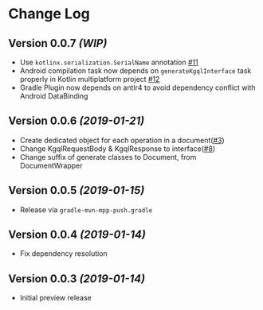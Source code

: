Change Log
===

Version 0.0.7 *(WIP)*
---

* Use `kotlinx.serialization.SerialName` annotation [#11](https://github.com/yshrsmz/kgql/issues/11)
* Android compilation task now depends on `generateKgqlInterface` task properly in Kotlin multiplatform project [#12](https://github.com/yshrsmz/kgql/issues/12)
* Gradle Plugin now depends on antlr4 to avoid dependency conflict with Android DataBinding


Version 0.0.6 *(2019-01-21)*
---

* Create dedicated object for each operation in a document([#3](https://github.com/yshrsmz/kgql/issues/3))
* Change KgqlRequestBody & KgqlResponse to interface([#8](https://github.com/yshrsmz/kgql/issues/8))
* Change suffix of generate classes to Document, from DocumentWrapper


Version 0.0.5 *(2019-01-15)*
---

* Release via `gradle-mvn-mpp-push.gradle`


Version 0.0.4 *(2019-01-14)*
---

* Fix dependency resolution



Version 0.0.3 *(2019-01-14)*
---

* Initial preview release
